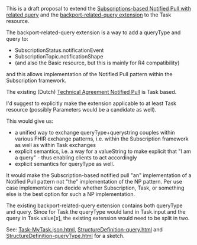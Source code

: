 This is a draft proposal to extend the [Subscriptions-based Notified Pull with related query](https://hl7.org/fhir/uv/subscriptions-backport/2024Jan/notifications.html#notified-pull) and the [backport-related-query extension](https://hl7.org/fhir/uv/subscriptions-backport/2024Jan/StructureDefinition-backport-related-query.html) to the Task resource.

The backport-related-query extension is a way to add a queryType and query to: 

* SubscriptionStatus.notificationEvent
* SubscriptionTopic.notificationShape
* (and also the Basic resource, but this is mainly for R4 compatibility)

and this allows implementation of the Notified Pull pattern within the Subscription framework.

The existing (Dutch) [Technical Agreement Notified Pull](file:///C:/Users/marcd/Dropbox/Standards/2024-03-05%20-%20TA%20Notified%20Pull%20-%20v1.0.0_0.pdf)  is Task based.

I'd suggest to explicitly make the extension applicable to at least Task resource (possibly Parameters would be a candidate as well).

This would give us:

* a unified way to exchange queryType+querystring couples within various FHIR exchange patterns, i.e. within the Subscription framework as well as within Task exchanges
* explicit semantics, i.e. a way for a valueString to make explicit that "I am a query" - thus enabling clients to act accordingly
* explicit semantics for queryType as well.

It would make the Subscription-based notified pull "an" implementation of a Notified Pull pattern not "the" implementation of the NP pattern. Per use case implementers can decide whether Subscription, Task, or something else is the best option for such a NP implementation.

The existing backport-related-query extension contains both queryType and query. Since for Task the queryType would land in Task.input and the query in Task.value[x], the existing extension would need to be split in two.

See: [Task-MyTask.json.html](output/Task-MyTask.json.html), [StructureDefinition-query.html](output/StructureDefinition-query.html) 
and [StructureDefinition-queryType.html](output/StructureDefinition-queryType.html) for a sketch.